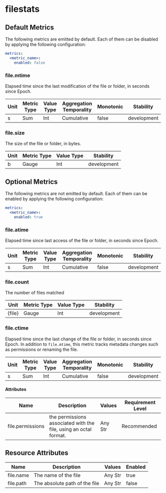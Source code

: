 [comment]: <> (Code generated by mdatagen. DO NOT EDIT.)

# filestats

## Default Metrics

The following metrics are emitted by default. Each of them can be disabled by applying the following configuration:

```yaml
metrics:
  <metric_name>:
    enabled: false
```

### file.mtime

Elapsed time since the last modification of the file or folder, in seconds since Epoch.

| Unit | Metric Type | Value Type | Aggregation Temporality | Monotonic | Stability |
| ---- | ----------- | ---------- | ----------------------- | --------- | --------- |
| s | Sum | Int | Cumulative | false | development |

### file.size

The size of the file or folder, in bytes.

| Unit | Metric Type | Value Type | Stability |
| ---- | ----------- | ---------- | --------- |
| b | Gauge | Int | development |

## Optional Metrics

The following metrics are not emitted by default. Each of them can be enabled by applying the following configuration:

```yaml
metrics:
  <metric_name>:
    enabled: true
```

### file.atime

Elapsed time since last access of the file or folder, in seconds since Epoch.

| Unit | Metric Type | Value Type | Aggregation Temporality | Monotonic | Stability |
| ---- | ----------- | ---------- | ----------------------- | --------- | --------- |
| s | Sum | Int | Cumulative | false | development |

### file.count

The number of files matched

| Unit | Metric Type | Value Type | Stability |
| ---- | ----------- | ---------- | --------- |
| {file} | Gauge | Int | development |

### file.ctime

Elapsed time since the last change of the file or folder, in seconds since Epoch. In addition to `file.mtime`, this metric tracks metadata changes such as permissions or renaming the file.

| Unit | Metric Type | Value Type | Aggregation Temporality | Monotonic | Stability |
| ---- | ----------- | ---------- | ----------------------- | --------- | --------- |
| s | Sum | Int | Cumulative | false | development |

#### Attributes

| Name | Description | Values | Requirement Level |
| ---- | ----------- | ------ | -------- |
| file.permissions | the permissions associated with the file, using an octal format. | Any Str | Recommended |

## Resource Attributes

| Name | Description | Values | Enabled |
| ---- | ----------- | ------ | ------- |
| file.name | The name of the file | Any Str | true |
| file.path | The absolute path of the file | Any Str | false |
